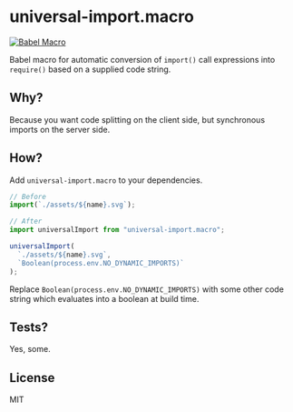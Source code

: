 # universal-import.macro

[![Babel Macro](https://img.shields.io/badge/babel--macro-%F0%9F%8E%A3-f5da55.svg?style=flat-square)](https://github.com/kentcdodds/babel-plugin-macros)

Babel macro for automatic conversion of `import()` call expressions into `require()` based on a supplied code string.

## Why?

Because you want code splitting on the client side, but synchronous imports on the server side.

## How?

Add `universal-import.macro` to your dependencies.

```js
// Before
import(`./assets/${name}.svg`);
```

```js
// After
import universalImport from "universal-import.macro";

universalImport(
  `./assets/${name}.svg`,
  `Boolean(process.env.NO_DYNAMIC_IMPORTS)`
);
```

Replace `Boolean(process.env.NO_DYNAMIC_IMPORTS)` with some other code string which evaluates into a boolean at build time.

## Tests?

Yes, some.

## License

MIT
